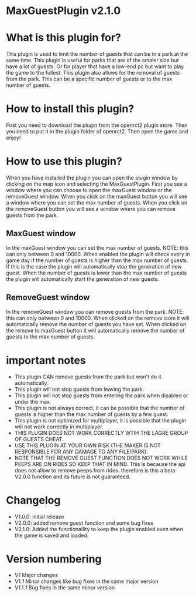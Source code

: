 # MaxGuestPlugin v2.1.0

# What is this plugin for?

This plugin is used to limit the number of guests that can be in a park at the same time.
This plugin is useful for parks that are of the smaler size but have a lot of guests.
Or for player that have a low-end pc but want to play the game to the fullest.
This plugin also allows for the removal of guests from the park.
This can be a specific number of guests or to the max number of guests.

# How to install this plugin?
First you need to download the plugin from the openrct2 plugin store.
Then you need to put it in the plugin folder of openrct2.
Then open the game and enjoy!

# How to use this plugin?
When you have installed the plugin you can open the plugin window by clicking on the map icon and selecting the MaxGuestPlugin.
First you see a window where you can choose to open the maxGuest window or the removeGuest window.
When you click on the maxGuest button you will see a window where you can set the max number of guests.
When you click on the removeGuest button you will see a window where you can remove guests from the park.

## MaxGuest window
In the maxGuest window you can set the max number of guests.
NOTE: this can only between 0 and 10000. 
When enabled the plugin will check every in game day if the number of guests is higher than the max number of guests.
If this is the case the plugin will automatically stop the generation of new guest.
When the number of guests is lower than the max number of guests the plugin will automatically start the generation of new guests.

## RemoveGuest window
In the removeGuest window you can remove guests from the park.
NOTE: this can only between 0 and 10000.
When clicked on the remove icom it will automatically remove the number of guests you have set.
When clicked on the remove to maxGuest button it will automatically remove the number of guests to the max number of guests.


# important notes
* This plugin CAN remove guests from the park but won't do it automatically.
* This plugin will not stop guests from leaving the park.
* This plugin will not stop guests from entering the park when disabled or under the max.
* This plugin is not always correct, it can be possible that the number of guests is higher than the max number of guests by a few guest.
* This plugin is not optimized for multiplayer, it is possible that the plugin will not work correctly in multiplayer.
* THIS PLUGIN DOES NOT WORK CORRECTLY WTIH THE LAGRE GROUP OF GUESTS CHEAT.
* USE THIS PLUGIN AT YOUR OWN RISK (THE MAKER IS NOT RESPONSIBLE FOR ANY DAMAGE TO ANY FILE/PARK).
* NOTE THAT THE REMOVE GUEST FUNCTION DOES NOT WORK WHILE PEEPS ARE ON RIDES SO KEEP THAT IN MIND.
This is because the api does not allow to remove peeps from rides. therefore is this a beta V2.0.0 function and its future is not guaranteed.


# Changelog
* V1.0.0: initial release
* V2.0.0: added remove guest function and some bug fixes
* V2.1.0: Added the functionallity to keep the plugin enabled even when the game is saved and loaded.

# Version numbering
* V*1* Major changes
* V1.*1* Minor changes like bug fixes in the same major version
* V1.1.*1* Bug fixes in the same minor version
